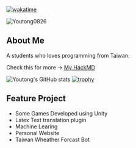 [![wakatime](https://wakatime.com/badge/user/2ee47a7f-bae6-44a5-a6f5-6b86411d13f5.svg)](https://wakatime.com/@2ee47a7f-bae6-44a5-a6f5-6b86411d13f5)
<p> <img src="https://komarev.com/ghpvc/?username=Youtong0826&label=Profile%20views&color=0e75b6&style=flat" alt="Youtong0826" /> </p>

## About Me 
A students who loves programming from Taiwan.

Check this for more -> [My HackMD](https://hackmd.io/@Youtong0826/about_me)

![Youtong's GitHub stats](https://github-readme-stats.vercel.app/api?username=Youtong0826&show_icons=true&theme=tokyonight)
[![trophy](https://github-profile-trophy.vercel.app/?username=Youtong0826)](https://github.com/ryo-ma/github-profile-trophy)

## Feature Project
* Some Games Developed using Unity
* Latex Text translation plugin
* Machine Learing
* Personal Website
* Taiwan Wheather Forcast Bot
